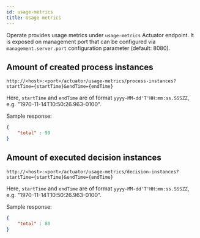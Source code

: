 ```yaml
---
id: usage-metrics
title: Usage metrics
---
```


Operate provides usage metrics under `usage-metrics` Actuator endpoint. It is exposed on management port that can be configured via `management.server.port` configuration parameter (default: 8080).

## Amount of created process instances

```
http://<host>:<port>/actuator/usage-metrics/process-instances?startTime={startTime}&endTime={endTime}
```

Here, `startTime` and `endTime` are of format `yyyy-MM-dd'T'HH:mm:ss.SSSZZ`, e.g. "1970-11-14T10:50:26.963-0100".

Sample response:
```json
{
    "total" : 99
}
```

## Amount of executed decision instances

```
http://<host>:<port>/actuator/usage-metrics/decision-instances?startTime={startTime}&endTime={endTime}
```

Here, `startTime` and `endTime` are of format `yyyy-MM-dd'T'HH:mm:ss.SSSZZ`, e.g. "1970-11-14T10:50:26.963-0100".

Sample response:
```json
{
    "total" : 80
}
```

